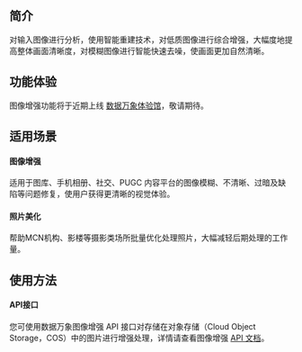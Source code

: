 
## 简介

对输入图像进行分析，使用智能重建技术，对低质图像进行综合增强，大幅度地提高整体画面清晰度，对模糊图像进行智能快速去噪，使画面更加自然清晰。

## 功能体验

图像增强功能将于近期上线 [数据万象体验馆](https://cloud.tencent.com/act/pro/ciExhibition)，敬请期待。


## 适用场景

#### 图像增强

适用于图库、手机相册、社交、PUGC 内容平台的图像模糊、不清晰、过暗及缺陷等问题修复，使用户获得更清晰的视觉体验。


#### 照片美化

帮助MCN机构、影楼等摄影类场所批量优化处理照片，大幅减轻后期处理的工作量。



## 使用方法

#### API接口

您可使用数据万象图像增强 API 接口对存储在对象存储（Cloud Object Storage，COS）中的图片进行增强处理，详情请查看图像增强  [API 文档](https://cloud.tencent.com/document/product/460/83792)。



